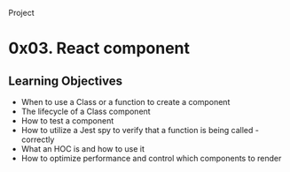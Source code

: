 Project
# 0x03. React component

## Learning Objectives
- When to use a Class or a function to create a component
- The lifecycle of a Class component
- How to test a component
- How to utilize a Jest spy to verify that a function is being called - correctly
- What an HOC is and how to use it
- How to optimize performance and control which components to render
